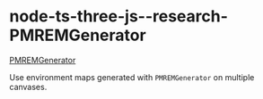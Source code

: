 # node-ts-three-js--research-PMREMGenerator

[PMREMGenerator](https://threejs.org/docs/#api/en/extras/PMREMGenerator)

Use environment maps generated with `PMREMGenerator` on multiple canvases.
